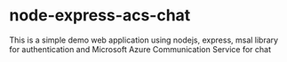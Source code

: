 # node-express-acs-chat

This is a simple demo web application using nodejs, express, msal library for authentication and Microsoft Azure Communication Service for chat
